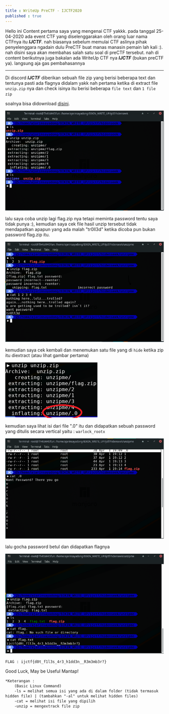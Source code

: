 ```yaml
---
title : WriteUp PreCTF - IJCTF2020
published : true
---
```


Hello ini Content pertama saya yang mengenai CTF yakkk. pada tanggal 25-04-2020 ada event CTF yang diselenggarakan oleh orang luar nama CTFnya itu ***IJCTF***. nah biasanya sebelum memulai CTF aslinya pihak penyelenggara ngadain dulu PreCTF buat manas manasin pemain lah kali :). nah disini saya akan membahas salah satu soal di preCTF tersebut. nah di content berikutnya juga bakalan ada WriteUp CTF nya ***IJCTF*** (bukan preCTF ya). langsung aja gas pembahasannya 

***
Di discord ***IJCTF*** diberikan sebuah file zip yang berisi beberapa text dan tentunya pasti ada flagnya didalam yakk
nah pertama ketika di extract file `unzip.zip` nya dan check isinya itu berisi beberapa `file text` dan `1 file zip`

soalnya bisa didownload [disini](https://github.com/linuxjustin/IJCTF/blob/master/chall/unzip.zip).

![](..\image\CTF\hidenseek\hidenseek1.png)

lalu saya coba unzip lagi flag.zip nya tetapi meminta password tentu saya tidak punya :), kemudian saya cek file hasil unzip tersebut tidak mendapatkan apapun yang ada malah "tr0ll3d" ketika dicoba pun bukan password flag.zip itu. 

![](..\image\CTF\hidenseek\hidenseek2.png)

kemudian saya cek kembali dan menemukan satu file yang di `hide` ketika zip itu diextract (atau lihat gambar pertama)

![](..\image\CTF\hidenseek\hidenseekaja.png)

kemudian saya lihat isi dari file ".0" itu dan didapatkan sebuah password yang ditulis secara vertical yaitu : `warlock_rootx`

![](..\image\CTF\hidenseek\hidenseek3.png)

lalu gocha password betul dan didapatkan flagnya 

![](..\image\CTF\hidenseek\hidenseekfinal.png)

`FLAG : ijctf{d0t_f1l3s_4r3_h1dd3n__R3m3mb3r?}`

Good Luck, May be Useful 
Mantap!
```ha
*Keterangan : 
    (Basic Linux Command)
    -ls = melihat semua isi yang ada di dalam folder (tidak termasuk hidden file) | (tambahkan "-al" untuk melihat hidden files)
    -cat = melihat isi file yang dipilih
    -unzip = mengextrack file zip
```
